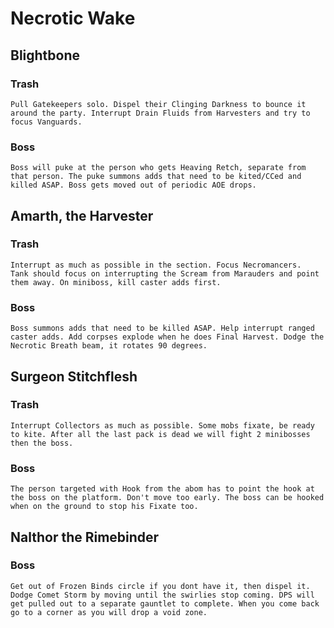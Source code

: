 # Necrotic Wake
## Blightbone
### Trash
`Pull Gatekeepers solo. Dispel their Clinging Darkness to bounce it around the party. Interrupt Drain Fluids from Harvesters and try to focus Vanguards.`

### Boss
`Boss will puke at the person who gets Heaving Retch, separate from that person. The puke summons adds that need to be kited/CCed and killed ASAP. Boss gets moved out of periodic AOE drops.`

## Amarth, the Harvester
### Trash
`Interrupt as much as possible in the section. Focus Necromancers.  Tank should focus on interrupting the Scream from Marauders and point them away. On miniboss, kill caster adds first.`

### Boss
`Boss summons adds that need to be killed ASAP. Help interrupt ranged caster adds. Add corpses explode when he does Final Harvest. Dodge the Necrotic Breath beam, it rotates 90 degrees.`

## Surgeon Stitchflesh
### Trash
`Interrupt Collectors as much as possible. Some mobs fixate, be ready to kite. After all the last pack is dead we will fight 2 minibosses then the boss.`

### Boss
`The person targeted with Hook from the abom has to point the hook at the boss on the platform. Don't move too early. The boss can be hooked when on the ground to stop his Fixate too.`

## Nalthor the Rimebinder
### Boss
`Get out of Frozen Binds circle if you dont have it, then dispel it. Dodge Comet Storm by moving until the swirlies stop coming. DPS will get pulled out to a separate gauntlet to complete. When you come back go to a corner as you will drop a void zone.`
